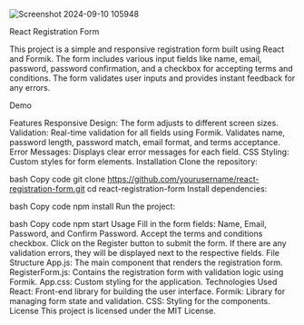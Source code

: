
![Screenshot 2024-09-10 105948](https://github.com/user-attachments/assets/949ad64e-e84c-459a-aefa-63ce5915aef7)

React Registration Form

This project is a simple and responsive registration form built using React and Formik. The form includes various input fields like name, email, password, password confirmation, and a checkbox for accepting terms and conditions. The form validates user inputs and provides instant feedback for any errors.

Demo

Features
Responsive Design: The form adjusts to different screen sizes.
Validation: Real-time validation for all fields using Formik.
Validates name, password length, password match, email format, and terms acceptance.
Error Messages: Displays clear error messages for each field.
CSS Styling: Custom styles for form elements.
Installation
Clone the repository:

bash
Copy code
git clone https://github.com/yourusername/react-registration-form.git
cd react-registration-form
Install dependencies:

bash
Copy code
npm install
Run the project:

bash
Copy code
npm start
Usage
Fill in the form fields: Name, Email, Password, and Confirm Password.
Accept the terms and conditions checkbox.
Click on the Register button to submit the form.
If there are any validation errors, they will be displayed next to the respective fields.
File Structure
App.js: The main component that renders the registration form.
RegisterForm.js: Contains the registration form with validation logic using Formik.
App.css: Custom styling for the application.
Technologies Used
React: Front-end library for building the user interface.
Formik: Library for managing form state and validation.
CSS: Styling for the components.
License
This project is licensed under the MIT License.
